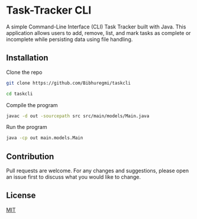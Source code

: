 # Task-Tracker CLI

A simple Command-Line Interface (CLI) Task Tracker built with Java. This application allows users to add, remove, list, and mark tasks as complete or incomplete while persisting data using file handling.

## Installation

Clone the repo
```bash
git clone https://github.com/Bibhuregmi/taskcli
```
```bash 
cd taskcli
```

Compile the program
```bash 
javac -d out -sourcepath src src/main/models/Main.java
```

Run the program
```bash
java -cp out main.models.Main
```


## Contribution

Pull requests are welcome. For any changes and suggestions, please open an issue first
to discuss what you would like to change.

## License

[MIT](https://choosealicense.com/licenses/mit/)
